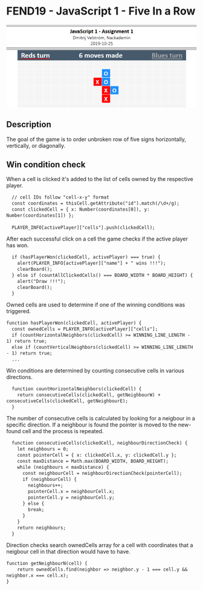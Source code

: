 # FEND19 - JavaScript 1 - Five In a Row

![preview](/img/fiveinarow.png)

## Description

The goal of the game is to order unbroken row of five signs horizontally, vertically, or diagonally.

## Win condition check

When a cell is clicked it's added to the list of cells owned by the respective player.

```
  // cell IDs follow "cell-x-y" format
  const coordinates = thisCell.getAttribute("id").match(/\d+/g);
  const clickedCell = { x: Number(coordinates[0]), y: Number(coordinates[1]) };

  PLAYER_INFO[activePlayer]["cells"].push(clickedCell);
```

After each successful click on a cell the game checks if the active player has won.

```
  if (hasPlayerWon(clickedCell, activePlayer) === true) {
    alert(PLAYER_INFO[activePlayer]["name"] + " wins !!!");
    clearBoard();
  } else if (countAllClickedCells() === BOARD_WIDTH * BOARD_HEIGHT) {
    alert("Draw !!!");
    clearBoard();
  }
```

Owned cells are used to determine if one of the winning conditions was triggered.

```
function hasPlayerWon(clickedCell, activePlayer) {
  const ownedCells = PLAYER_INFO[activePlayer]["cells"];
  if (countHorizontalNeighbors(clickedCell) >= WINNING_LINE_LENGTH - 1) return true;
  else if (countVerticalNeighbors(clickedCell) >= WINNING_LINE_LENGTH - 1) return true;
  ...
```

Win conditions are determined by counting consecutive cells in various directions.

```
  function countHorizontalNeighbors(clickedCell) {
    return consecutiveCells(clickedCell, getNeighbourW) + consecutiveCells(clickedCell, getNeighbourE);
  }
```

The number of consecutive cells is calculated by looking for a neigbour in a specific direction. If a neighbour is found the pointer is moved to the new-found cell and the process is repeated.

```
  function consecutiveCells(clickedCell, neighbourDirectionCheck) {
    let neighbours = 0;
    const pointerCell = { x: clickedCell.x, y: clickedCell.y };
    const maxDistance = Math.max(BOARD_WIDTH, BOARD_HEIGHT);
    while (neighbours < maxDistance) {
      const neighbourCell = neighbourDirectionCheck(pointerCell);
      if (neighbourCell) {
        neighbours++;
        pointerCell.x = neighbourCell.x;
        pointerCell.y = neighbourCell.y;
      } else {
        break;
      }
    }
    return neighbours;
  }
```

Direction checks search ownedCells array for a cell with coordinates that a neigbour cell in that direction would have to have.

```
function getNeighbourN(cell) {
    return ownedCells.find(neighbor => neighbor.y - 1 === cell.y && neighbor.x === cell.x);
}
```
